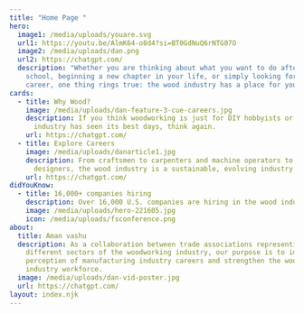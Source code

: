 ```yaml
---
title: "Home Page "
hero:
  image1: /media/uploads/youare.svg
  url1: https://youtu.be/AlmK64-o8d4?si=BT0GdNuQ6rNTG07O
  image2: /media/uploads/dan.png
  url2: https://chatgpt.com/
  description: "Whether you are thinking about what you want to do after high
    school, beginning a new chapter in your life, or simply looking for a stable
    career, one thing rings true: the wood industry has a place for you."
cards:
  - title: Why Wood?
    image: /media/uploads/dan-feature-3-cue-careers.jpg
    description: If you think woodworking is just for DIY hobbyists or that the wood
      industry has seen its best days, think again.
    url: https://chatgpt.com/
  - title: Explore Careers
    image: /media/uploads/danarticle1.jpg
    description: From craftsmen to carpenters and machine operators to CAD
      designers, the wood industry is a sustainable, evolving industry.
    url: https://chatgpt.com/
didYouKnow:
  - title: 16,000+ companies hiring
    description: Over 16,000 U.S. companies are hiring in the wood industry.
    image: /media/uploads/hero-221605.jpg
    icon: /media/uploads/fsconference.png
about:
  title: Aman vashu
  description: As a collaboration between trade associations representing
    different sectors of the woodworking industry, our purpose is to improve the
    perception of manufacturing industry careers and strengthen the wood
    industry workforce.
  image: /media/uploads/dan-vid-poster.jpg
  url: https://chatgpt.com/
layout: index.njk
---
```

